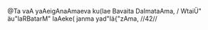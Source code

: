 @Ta vaA yaAeigAnaAmaeva ku(lae Bavaita DaImataAma, /
WtaiÜ" äu"laRBatarM" laAeke( janma yad"Iä{"zAma, //42//